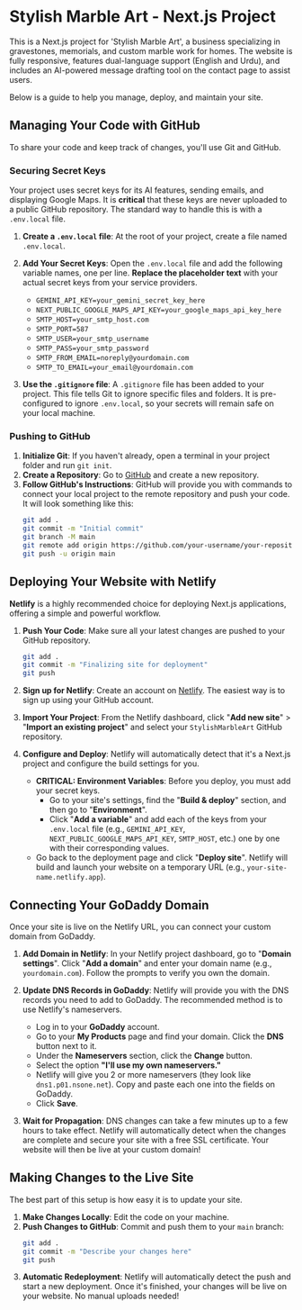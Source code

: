 
# Stylish Marble Art - Next.js Project

This is a Next.js project for 'Stylish Marble Art', a business specializing in gravestones, memorials, and custom marble work for homes. The website is fully responsive, features dual-language support (English and Urdu), and includes an AI-powered message drafting tool on the contact page to assist users.

Below is a guide to help you manage, deploy, and maintain your site.

## Managing Your Code with GitHub

To share your code and keep track of changes, you'll use Git and GitHub.

### Securing Secret Keys

Your project uses secret keys for its AI features, sending emails, and displaying Google Maps. It is **critical** that these keys are never uploaded to a public GitHub repository. The standard way to handle this is with a `.env.local` file.

1.  **Create a `.env.local` file**: At the root of your project, create a file named `.env.local`.

2.  **Add Your Secret Keys**: Open the `.env.local` file and add the following variable names, one per line. **Replace the placeholder text** with your actual secret keys from your service providers.

    *   `GEMINI_API_KEY=your_gemini_secret_key_here`
    *   `NEXT_PUBLIC_GOOGLE_MAPS_API_KEY=your_google_maps_api_key_here`
    *   `SMTP_HOST=your_smtp_host.com`
    *   `SMTP_PORT=587`
    *   `SMTP_USER=your_smtp_username`
    *   `SMTP_PASS=your_smtp_password`
    *   `SMTP_FROM_EMAIL=noreply@yourdomain.com`
    *   `SMTP_TO_EMAIL=your_email@yourdomain.com`

3.  **Use the `.gitignore` file**: A `.gitignore` file has been added to your project. This file tells Git to ignore specific files and folders. It is pre-configured to ignore `.env.local`, so your secrets will remain safe on your local machine.

### Pushing to GitHub

1.  **Initialize Git**: If you haven't already, open a terminal in your project folder and run `git init`.
2.  **Create a Repository**: Go to [GitHub](https://github.com) and create a new repository.
3.  **Follow GitHub's Instructions**: GitHub will provide you with commands to connect your local project to the remote repository and push your code. It will look something like this:
    ```bash
    git add .
    git commit -m "Initial commit"
    git branch -M main
    git remote add origin https://github.com/your-username/your-repository-name.git
    git push -u origin main
    ```

## Deploying Your Website with Netlify

**Netlify** is a highly recommended choice for deploying Next.js applications, offering a simple and powerful workflow.

1.  **Push Your Code**: Make sure all your latest changes are pushed to your GitHub repository.
    ```bash
    git add .
    git commit -m "Finalizing site for deployment"
    git push
    ```

2.  **Sign up for Netlify**: Create an account on [Netlify](https://www.netlify.com). The easiest way is to sign up using your GitHub account.

3.  **Import Your Project**: From the Netlify dashboard, click "**Add new site**" > "**Import an existing project**" and select your `StylishMarbleArt` GitHub repository.

4.  **Configure and Deploy**: Netlify will automatically detect that it's a Next.js project and configure the build settings for you.
    *   **CRITICAL: Environment Variables**: Before you deploy, you must add your secret keys.
        *   Go to your site's settings, find the "**Build & deploy**" section, and then go to "**Environment**".
        *   Click "**Add a variable**" and add each of the keys from your `.env.local` file (e.g., `GEMINI_API_KEY`, `NEXT_PUBLIC_GOOGLE_MAPS_API_KEY`, `SMTP_HOST`, etc.) one by one with their corresponding values.
    *   Go back to the deployment page and click "**Deploy site**". Netlify will build and launch your website on a temporary URL (e.g., `your-site-name.netlify.app`).

## Connecting Your GoDaddy Domain

Once your site is live on the Netlify URL, you can connect your custom domain from GoDaddy.

1.  **Add Domain in Netlify**: In your Netlify project dashboard, go to "**Domain settings**". Click "**Add a domain**" and enter your domain name (e.g., `yourdomain.com`). Follow the prompts to verify you own the domain.

2.  **Update DNS Records in GoDaddy**: Netlify will provide you with the DNS records you need to add to GoDaddy. The recommended method is to use Netlify's nameservers.
    *   Log in to your **GoDaddy** account.
    *   Go to your **My Products** page and find your domain. Click the **DNS** button next to it.
    *   Under the **Nameservers** section, click the **Change** button.
    *   Select the option **"I'll use my own nameservers."**
    *   Netlify will give you 2 or more nameservers (they look like `dns1.p01.nsone.net`). Copy and paste each one into the fields on GoDaddy.
    *   Click **Save**.

3.  **Wait for Propagation**: DNS changes can take a few minutes up to a few hours to take effect. Netlify will automatically detect when the changes are complete and secure your site with a free SSL certificate. Your website will then be live at your custom domain!

## Making Changes to the Live Site

The best part of this setup is how easy it is to update your site.

1.  **Make Changes Locally**: Edit the code on your machine.
2.  **Push Changes to GitHub**: Commit and push them to your `main` branch:
    ```bash
    git add .
    git commit -m "Describe your changes here"
    git push
    ```
3.  **Automatic Redeployment**: Netlify will automatically detect the push and start a new deployment. Once it's finished, your changes will be live on your website. No manual uploads needed!
